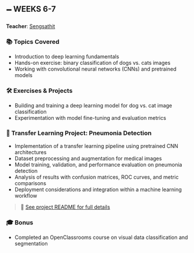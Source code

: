 ## 🗕️ WEEKS 6-7

**Teacher**: [Sengsathit](https://github.com/Sengsathit)

### 📚 Topics Covered

- Introduction to deep learning fundamentals  
- Hands-on exercise: binary classification of dogs vs. cats images  
- Working with convolutional neural networks (CNNs) and pretrained models  

### 🛠️ Exercises & Projects

- Building and training a deep learning model for dog vs. cat image classification  
- Experimentation with model fine-tuning and evaluation metrics  

### 🚀 Transfer Learning Project: Pneumonia Detection

- Implementation of a transfer learning pipeline using pretrained CNN architectures  
- Dataset preprocessing and augmentation for medical images  
- Model training, validation, and performance evaluation on pneumonia detection  
- Analysis of results with confusion matrices, ROC curves, and metric comparisons  
- Deployment considerations and integration within a machine learning workflow  

> 📎 [See project README for full details](https://github.com/CpHeat/transfer-learning.git)

### 🎓 Bonus

- Completed an OpenClassrooms course on visual data classification and segmentation 